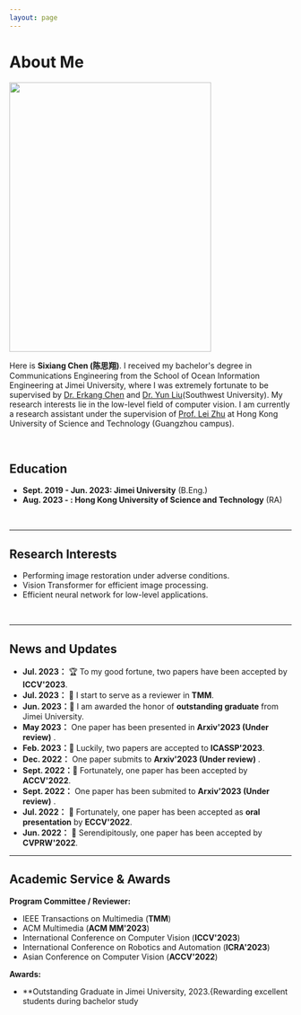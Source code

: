 ```yaml
---
layout: page
---
```


# About Me

<img src="https://ephemeral182.github.io/csx_small.jpg" class="floatpic" width="360" height="480">


Here is **Sixiang Chen (陈思翔)**. I received my bachelor's degree in Communications Engineering from the School of Ocean Information Engineering at Jimei University, where I was extremely fortunate to be supervised by [Dr. Erkang Chen](https://scholar.google.com.hk/citations?hl=zh-CN&user=hWo1RTsAAAAJ) and [Dr. Yun Liu](https://scholar.google.com.hk/citations?user=9fjHp-EAAAAJ&hl=zh-CN)(Southwest University). My research interests lie in the low-level field of computer vision. I am currently a research assistant under the supervision of [Prof. Lei Zhu](https://sites.google.com/site/indexlzhu/home?authuser=0) at Hong Kong University of Science and Technology (Guangzhou campus).



<br>

## Education

- **Sept. 2019 - Jun. 2023: Jimei University** (B.Eng.)
- **Aug. 2023 - : Hong Kong University of Science and Technology** (RA)

<br>

---

## Research Interests

- Performing image restoration under adverse conditions.
- Vision Transformer for efficient image processing.
- Efficient neural network for low-level applications.

<br>

---

## News and Updates

- **Jul. 2023：** &#127942; To my good fortune, two papers have been accepted by **ICCV'2023**.
- **Jul. 2023：** &#128640; I start to serve as a reviewer in **TMM**.
- **Jun. 2023：**&#127881; I am awarded the honor of **outstanding graduate** from Jimei University.
- **May 2023：** One paper has been presented in **Arxiv'2023 (Under review)** .
- **Feb. 2023：**&#128640; Luckily, two papers are accepted to **ICASSP'2023**.
- **Dec. 2022：** One paper submits to **Arxiv'2023 (Under review)** .
- **Sept. 2022：**&#127881; Fortunately, one paper has been accepted by **ACCV'2022**.
- **Sept. 2022：** One paper has been submited to **Arxiv'2023 (Under review)** .
- **Jul. 2022：** &#127752; Fortunately, one paper has been accepted as **oral presentation** by **ECCV'2022**.
- **Jun. 2022：** &#127873; Serendipitously, one paper has been accepted by **CVPRW'2022**. 

---

## Academic Service & Awards

**Program Committee / Reviewer:**
 - IEEE Transactions on Multimedia (**TMM**)
 -  ACM Multimedia (**ACM MM'2023**)
 -  International Conference on Computer Vision (**ICCV'2023**)
 -  International Conference on Robotics and Automation (**ICRA'2023**)
 - Asian Conference on Computer Vision (**ACCV'2022**)

**Awards:**
 - **Outstanding Graduate in Jimei University, 2023.{Rewarding excellent students during bachelor study


<br>

